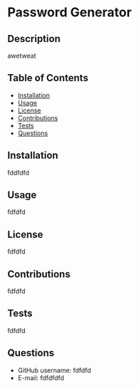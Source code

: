 
# Password Generator

## Description
awetweat

## Table of Contents

* [Installation](#installation)
* [Usage](#usage)
* [License](#license)
* [Contributions](#contributions)
* [Tests](#tests)
* [Questions](#questions)

## Installation
fddfdfd

## Usage
fdfdfd

## License
fdfdfd

## Contributions
fdfdfd

## Tests
fdfdfd

## Questions
* GitHub username: fdfdfd
* E-mail: fdfdfdfd
    